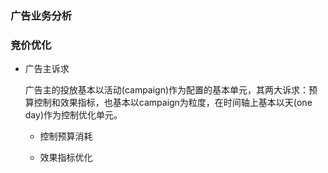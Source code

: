 ### 广告业务分析



### 竞价优化

- 广告主诉求

  广告主的投放基本以活动(campaign)作为配置的基本单元，其两大诉求：预算控制和效果指标，也基本以campaign为粒度，在时间轴上基本以天(one day)作为控制优化单元。

  - 控制预算消耗

    

  - 效果指标优化
